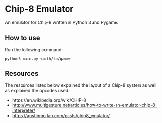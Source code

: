 # Chip-8 Emulator

An emulator for Chip-8 written in Python 3 and Pygame.

## How to use

Run the following command:

``` python3 main.py <path/to/game> ```

## Resources

The resources listed below explained the layout of a Chip-8 system as well as explained the opcodes used.

* https://en.wikipedia.org/wiki/CHIP-8  
* http://www.multigesture.net/articles/how-to-write-an-emulator-chip-8-interpreter/  
* https://austinmorlan.com/posts/chip8_emulator/  